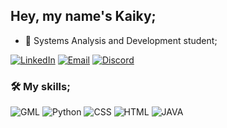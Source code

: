 ## Hey, my name's Kaiky;

- 🌱 Systems Analysis and Development student;

[![LinkedIn](https://img.shields.io/badge/LinkedIn-0077B5?style=for-the-badge&logo=linkedin&logoColor=white)](https://www.linkedin.com/in/kaiky-bitencourt/)
[![Email](https://img.shields.io/badge/Gmail-D14836?style=for-the-badge&logo=gmail&logoColor=white)](mailto:kaiky.developer@gmail.com?subject=&body=)
[![Discord](https://img.shields.io/badge/Discord-7289DA?style=for-the-badge&logo=discord&logoColor=white)](http://discordapp.com/users/1206809706199253004)

### 🛠️ My skills;

![GML](https://skillicons.dev/icons?i=gamemakerstudio)
![Python](https://skillicons.dev/icons?i=python)
![CSS](https://skillicons.dev/icons?i=css)
![HTML](https://skillicons.dev/icons?i=html)
![JAVA](https://skillicons.dev/icons?i=java)
